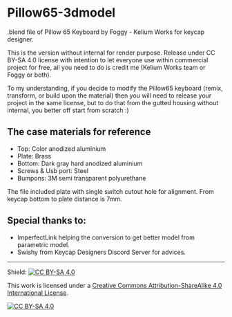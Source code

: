 # Pillow65-3dmodel
.blend file of Pillow 65 Keyboard by Foggy - Kelium Works for keycap designer.

This is the version without internal for render purpose. Release under CC BY-SA 4.0 license with intention to let everyone use within commercial project for free, all you need to do is credit me (Kelium Works team or Foggy or both).

To my understanding, if you decide to modify the Pillow65 keyboard (remix, transform, or build upon the material) then you will need to release your project in the same license, but to do that from the gutted housing without internal, you better off start from scratch :)

## The case materials for reference
- Top: Color anodized aluminium
- Plate: Brass
- Bottom: Dark gray hard anodized aluminium
- Screws & Usb port: Steel
- Bumpons: 3M semi transparent polyurethane

The file included plate with single switch cutout hole for alignment. From keycap bottom to plate distance is 7mm.

## Special thanks to:
- ImperfectLink helping the conversion to get better model from parametric model.
- Swishy from Keycap Designers Discord Server for advices.

---
Shield: [![CC BY-SA 4.0][cc-by-sa-shield]][cc-by-sa]

This work is licensed under a
[Creative Commons Attribution-ShareAlike 4.0 International License][cc-by-sa].

[![CC BY-SA 4.0][cc-by-sa-image]][cc-by-sa]

[cc-by-sa]: http://creativecommons.org/licenses/by-sa/4.0/
[cc-by-sa-image]: https://licensebuttons.net/l/by-sa/4.0/88x31.png
[cc-by-sa-shield]: https://img.shields.io/badge/License-CC%20BY--SA%204.0-lightgrey.svg
